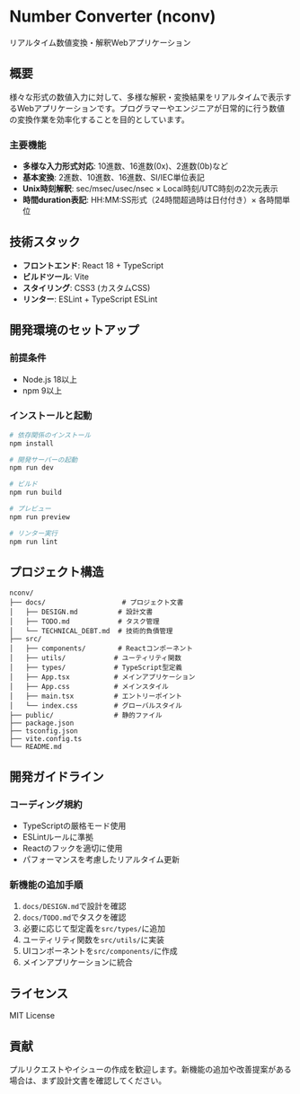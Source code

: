 # Number Converter (nconv)

リアルタイム数値変換・解釈Webアプリケーション

## 概要

様々な形式の数値入力に対して、多様な解釈・変換結果をリアルタイムで表示するWebアプリケーションです。プログラマーやエンジニアが日常的に行う数値の変換作業を効率化することを目的としています。

### 主要機能

- **多様な入力形式対応**: 10進数、16進数(0x)、2進数(0b)など
- **基本変換**: 2進数、10進数、16進数、SI/IEC単位表記
- **Unix時刻解釈**: sec/msec/usec/nsec × Local時刻/UTC時刻の2次元表示
- **時間duration表記**: HH:MM:SS形式（24時間超過時は日付付き）× 各時間単位

## 技術スタック

- **フロントエンド**: React 18 + TypeScript
- **ビルドツール**: Vite
- **スタイリング**: CSS3 (カスタムCSS)
- **リンター**: ESLint + TypeScript ESLint

## 開発環境のセットアップ

### 前提条件
- Node.js 18以上
- npm 9以上

### インストールと起動

```bash
# 依存関係のインストール
npm install

# 開発サーバーの起動
npm run dev

# ビルド
npm run build

# プレビュー
npm run preview

# リンター実行
npm run lint
```

## プロジェクト構造

```
nconv/
├── docs/                   # プロジェクト文書
│   ├── DESIGN.md          # 設計文書
│   ├── TODO.md            # タスク管理
│   └── TECHNICAL_DEBT.md  # 技術的負債管理
├── src/
│   ├── components/        # Reactコンポーネント
│   ├── utils/            # ユーティリティ関数
│   ├── types/            # TypeScript型定義
│   ├── App.tsx           # メインアプリケーション
│   ├── App.css           # メインスタイル
│   ├── main.tsx          # エントリーポイント
│   └── index.css         # グローバルスタイル
├── public/               # 静的ファイル
├── package.json
├── tsconfig.json
├── vite.config.ts
└── README.md
```

## 開発ガイドライン

### コーディング規約
- TypeScriptの厳格モード使用
- ESLintルールに準拠
- Reactのフックを適切に使用
- パフォーマンスを考慮したリアルタイム更新

### 新機能の追加手順
1. `docs/DESIGN.md`で設計を確認
2. `docs/TODO.md`でタスクを確認
3. 必要に応じて型定義を`src/types/`に追加
4. ユーティリティ関数を`src/utils/`に実装
5. UIコンポーネントを`src/components/`に作成
6. メインアプリケーションに統合

## ライセンス

MIT License

## 貢献

プルリクエストやイシューの作成を歓迎します。新機能の追加や改善提案がある場合は、まず設計文書を確認してください。